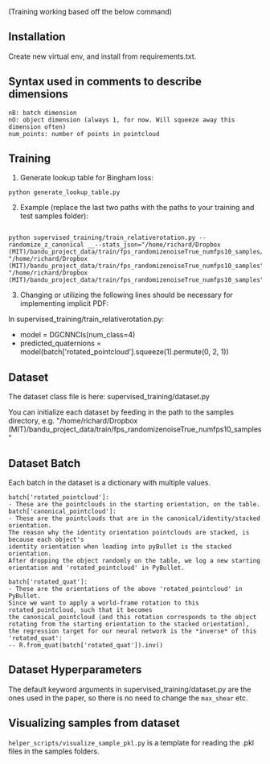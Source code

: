 (Training working based off the below command)

## Installation
Create new virtual env, and install from requirements.txt.

## Syntax used in comments to describe dimensions

```$xslt
nB: batch dimension
nO: object dimension (always 1, for now. Will squeeze away this dimension often)
num_points: number of points in pointcloud
```

## Training
1. Generate lookup table for Bingham loss:
```
python generate_lookup_table.py
```
2. Example (replace the last two paths with the paths to your training and test samples folder):
```$xslt

python supervised_training/train_relativerotation.py --randomize_z_canonical __--stats_json="/home/richard/Dropbox (MIT)/bandu_project_data/train/fps_randomizenoiseTrue_numfps10_samples/rr_pn_stats.json" "/home/richard/Dropbox (MIT)/bandu_project_data/train/fps_randomizenoiseTrue_numfps10_samples"  "/home/richard/Dropbox (MIT)/bandu_project_data/train/fps_randomizenoiseTrue_numfps10_samples"
```

3. Changing or utilizing the following lines should be necessary for implementing implicit PDF:

In supervised_training/train_relativerotation.py:
- model = DGCNNCls(num_class=4)
- predicted_quaternions = model(batch['rotated_pointcloud'].squeeze(1).permute(0, 2, 1))


## Dataset
The dataset class file is here: supervised_training/dataset.py

You can initialize each dataset by feeding in the path to the samples directory, e.g. 
"/home/richard/Dropbox (MIT)/bandu_project_data/train/fps_randomizenoiseTrue_numfps10_samples"

## Dataset Batch
Each batch in the dataset is a dictionary with multiple values.

```
batch['rotated_pointcloud']: 
- These are the pointclouds in the starting orientation, on the table.
batch['canonical_pointcloud']: 
- These are the pointclouds that are in the canonical/identity/stacked orientation. 
The reason why the identity orientation pointclouds are stacked, is because each object's 
identity orientation when loading into pyBullet is the stacked orientation. 
After dropping the object randomly on the table, we log a new starting orientation and 'rotated_pointcloud' in PyBullet.

batch['rotated_quat']: 
- These are the orientations of the above 'rotated_pointcloud' in PyBullet.
Since we want to apply a world-frame rotation to this rotated_pointcloud, such that it becomes
the canonical_pointcloud (and this rotation corresponds to the object rotating from the starting orientation to the stacked orientation),
the regression target for our neural network is the *inverse* of this 'rotated_quat':
-- R.from_quat(batch['rotated_quat']).inv()
```

## Dataset Hyperparameters
The default keyword arguments in supervised_training/dataset.py are the ones used in the paper, so there is no need to change the `max_shear` etc.

## Visualizing samples from dataset
`helper_scripts/visualize_sample_pkl.py` is a template for reading the .pkl files in the samples folders.